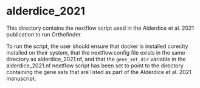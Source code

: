 # alderdice_2021

This directory contains the nextflow script used in the Alderdice et al. 2021 publication
to run Orthofinder.

To run the script, the user should ensure that docker is installed coreclty installed on their system,
that the nextflow.config file exists in the same directory as alderdice_2021.nf,
and that the `gene_set_dir` variable in the alderdice_2021.nf nextflow script
has been set to point to the directory containing
the gene sets that are listed as part of the Alderdice et al. 2021 manuscript.

